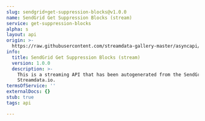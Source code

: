 ```yaml
---
slug: sendgrid+get-suppression-blocks@v1.0.0
name: SendGrid Get Suppression Blocks (stream)
service: get-suppression-blocks
alpha: s
layout: api
origin: >-
  https://raw.githubusercontent.com/streamdata-gallery-master/asyncapi/master/_listings/sendgrid/sendgrid-get-suppression-blocks-stream-async.md
info:
  title: SendGrid Get Suppression Blocks (stream)
  version: 1.0.0
  description: >-
    This is a streaming API that has been autogenerated from the SendGrid using
    Streamdata.io.
termsOfService: ''
externalDocs: {}
stub: true
tags: api

---
```

